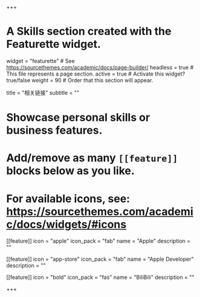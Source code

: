 +++
# A Skills section created with the Featurette widget.
widget = "featurette"  # See https://sourcethemes.com/academic/docs/page-builder/
headless = true  # This file represents a page section.
active = true  # Activate this widget? true/false
weight = 90  # Order that this section will appear.

title = "相关链接"
subtitle = ""

# Showcase personal skills or business features.
# 
# Add/remove as many `[[feature]]` blocks below as you like.
# 
# For available icons, see: https://sourcethemes.com/academic/docs/widgets/#icons

[[feature]]
  icon = "apple"
  icon_pack = "fab"
  name = "Apple"
  description = ""
  
[[feature]]
  icon = "app-store"
  icon_pack = "fab"
  name = "Apple Developer"
  description = ""  
  
[[feature]]
  icon = "bold"
  icon_pack = "fas"
  name = "BiliBili"
  description = ""

+++
